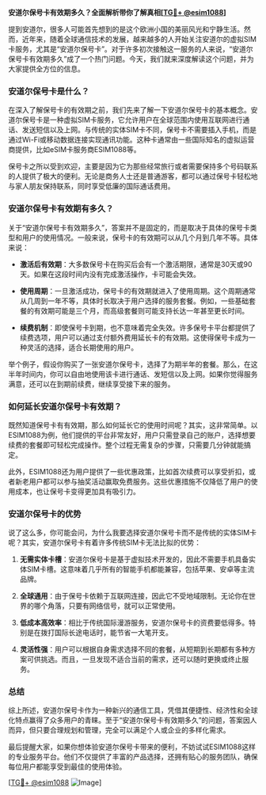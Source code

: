 **安道尔保号卡有效期多久？全面解析带你了解真相[[TG💪+ @esim1088](https://t.me/s/esim1088)]**

提到安道尔，很多人可能首先想到的是这个欧洲小国的美丽风光和宁静生活。然而，近年来，随着全球通信技术的发展，越来越多的人开始关注安道尔的虚拟SIM卡服务，尤其是“安道尔保号卡”。对于许多初次接触这一服务的人来说，“安道尔保号卡有效期多久”成了一个热门问题。今天，我们就来深度解读这个问题，并为大家提供全方位的信息。

### 安道尔保号卡是什么？

在深入了解保号卡的有效期之前，我们先来了解一下安道尔保号卡的基本概念。安道尔保号卡是一种虚拟SIM卡服务，它允许用户在全球范围内使用互联网进行通话、发送短信以及上网。与传统的实体SIM卡不同，保号卡不需要插入手机，而是通过Wi-Fi或移动数据连接实现通讯功能。这种卡通常由一些国际知名的虚拟运营商提供，比如eSIM卡服务商ESIM1088等。

保号卡之所以受到欢迎，主要是因为它为那些经常旅行或者需要保持多个号码联系的人提供了极大的便利。无论是商务人士还是普通游客，都可以通过保号卡轻松地与家人朋友保持联系，同时享受低廉的国际通话费用。

### 安道尔保号卡有效期有多久？

关于“安道尔保号卡有效期多久”，答案并不是固定的，而是取决于具体的保号卡类型和用户的使用情况。一般来说，保号卡的有效期可以从几个月到几年不等。具体来说：

- **激活后有效期**：大多数保号卡在购买后会有一个激活期限，通常是30天或90天。如果在这段时间内没有完成激活操作，卡可能会失效。
  
- **使用周期**：一旦激活成功，保号卡的有效期就进入了使用周期。这个周期通常从几周到一年不等，具体时长取决于用户选择的服务套餐。例如，一些基础套餐的有效期可能是三个月，而高级套餐则可能支持长达一年甚至更长时间。

- **续费机制**：即使保号卡到期，也不意味着完全失效。许多保号卡平台都提供了续费选项，用户可以通过支付额外费用延长卡的有效期。这使得保号卡成为一种灵活的选择，适合长期使用的用户。

举个例子，假设你购买了一张安道尔保号卡，选择了为期半年的套餐。那么，在这半年时间内，你可以自由地使用该卡进行通话、发短信以及上网。如果你觉得服务满意，还可以在到期前续费，继续享受接下来的服务。

### 如何延长安道尔保号卡有效期？

既然知道保号卡有有效期，那么如何延长它的使用时间呢？其实，这非常简单。以ESIM1088为例，他们提供的平台非常友好，用户只需登录自己的账户，选择想要续费的套餐即可轻松完成操作。整个过程无需复杂的步骤，只需要几分钟就能搞定。

此外，ESIM1088还为用户提供了一些优惠政策，比如首次续费可以享受折扣，或者新老用户都可以参与抽奖活动赢取免费服务。这些优惠措施不仅降低了用户的使用成本，也让保号卡变得更加具有吸引力。

### 安道尔保号卡的优势

说了这么多，你可能会问，为什么我要选择安道尔保号卡而不是传统的实体SIM卡呢？其实，安道尔保号卡有着许多传统SIM卡无法比拟的优势：

1. **无需实体卡槽**：安道尔保号卡是基于虚拟技术开发的，因此不需要手机具备实体SIM卡槽。这意味着几乎所有的智能手机都能兼容，包括苹果、安卓等主流品牌。

2. **全球通用**：由于保号卡依赖于互联网连接，因此它不受地域限制。无论你在世界的哪个角落，只要有网络信号，就可以正常使用。

3. **低成本高效率**：相比于传统国际漫游服务，安道尔保号卡的资费要低得多。特别是在拨打国际长途电话时，能节省一大笔开支。

4. **灵活性强**：用户可以根据自身需求选择不同的套餐，从短期到长期都有多种方案可供挑选。而且，一旦发现不适合当前的需求，还可以随时更换或终止服务。

### 总结

综上所述，安道尔保号卡作为一种新兴的通信工具，凭借其便捷性、经济性和全球化特点赢得了众多用户的青睐。至于“安道尔保号卡有效期多久”的问题，答案因人而异，但只要合理规划和管理，完全可以满足个人或企业的多样化需求。

最后提醒大家，如果你想体验安道尔保号卡带来的便利，不妨试试ESIM1088这样的专业服务平台。他们不仅提供了丰富的产品选择，还拥有贴心的服务团队，确保每位用户都能享受到最佳的使用体验。

[[TG💪+ @esim1088](https://t.me/s/esim1088) ![Image](https://i.postimg.cc/4NQfJmqS/Snipaste-2025-05-13-00-14-12.png)]